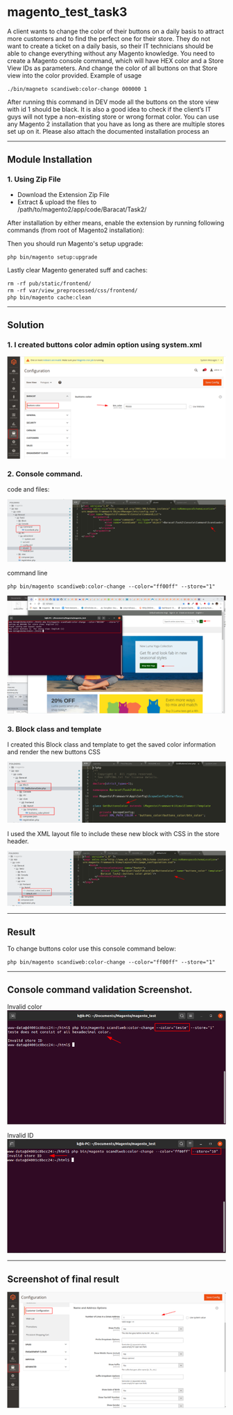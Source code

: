 # magento_test_task3

A client wants to change the color of their buttons on a daily basis to attract more customers
and to find the perfect one for their store. They do not want to create a ticket on a daily basis, so their IT technicians should be able to change everything without any Magento knowledge.
You need to create a Magento console command, which will have HEX color and a Store View
IDs as parameters. And change the color of all buttons on that Store view into the color
provided.
Example of usage
```
./bin/magneto scandiweb:color-change 000000 1
```

After running this command in DEV mode all the buttons on the store view with id 1 should be
black.
It is also a good idea to check if the client’s IT guys will not type a non-existing store or wrong format color.
You can use any Magento 2 installation that you have as long as there are multiple stores set
up on it.
Please also attach the documented installation process an

------------
Module Installation 
------------

### 1. Using Zip File

* Download the Extension Zip File
* Extract & upload the files to /path/to/magento2/app/code/Baracat/Task2/

After installation by either means, enable the extension by running following commands (from root of Magento2 installation):

Then you should run Magento's setup upgrade:
```
php bin/magento setup:upgrade
```
Lastly clear Magento generated suff and caches:
```
rm -rf pub/static/frontend/
rm -rf var/view_preprocessed/css/frontend/
php bin/magento cache:clean
```
------------
Solution
------------
### 1. I created buttons color admin option using system.xml

![alt text](https://raw.githubusercontent.com/baracatuemura/magento_test_task2/master/_info/image1.png)


### 2. Console command.
code and files:

![alt text](https://raw.githubusercontent.com/baracatuemura/magento_test_task2/master/_info/image7.png)

command line
```
php bin/magento scandiweb:color-change --color="ff00ff" --store="1"
```

![alt text](https://raw.githubusercontent.com/baracatuemura/magento_test_task2/master/_info/image2.png)

### 3. Block class and template 

I created this Block class and template to get the saved color information and render the new buttons CSS

![alt text](https://raw.githubusercontent.com/baracatuemura/magento_test_task2/master/_info/image8.png)

I used the XML layout file to include these new block with CSS in the store header.

![alt text](https://raw.githubusercontent.com/baracatuemura/magento_test_task2/master/_info/image9.png)


------------
Result
------------
To change buttons color use this console command below:

```
php bin/magento scandiweb:color-change --color="ff00ff" --store="1"
```

------------
Console command validation Screenshot.
------------

Invalid color
![alt text](https://raw.githubusercontent.com/baracatuemura/magento_test_task2/master/_info/image5.png)

Invalid ID
![alt text](https://raw.githubusercontent.com/baracatuemura/magento_test_task2/master/_info/image6.png)

------------
Screenshot of final result
------------
![alt text](https://raw.githubusercontent.com/baracatuemura/magento_test_task3/master/_info/image4.png)
